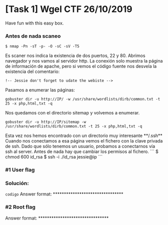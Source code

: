 # [Task 1] Wgel CTF 26/10/2019
Have fun with this easy box.
### Antes de nada scaneo
```
$ nmap -Pn -sT -p- -O -sC -sV -T5
```
<p>
Es scaner nos indica la existencia de dos puertos, 22 y 80. Abrimos navegador y nos vamos al servidor http. La conexión solo muestra la página de información de apache, pero si vemos el código fuente nos desvela la existencia del comentario:
<p>
 
```
!-- Jessie don't forget to udate the webiste -->
```

<p>
Pasamos a enumerar las páginas:
<p>
 
```
gobuster dir -u http://IP/ -w /usr/share/wordlists/dirb/common.txt -t 25 -x php,html,txt -q
```
<p>
Nos quedamos con el directorio sitemap y volvemos a enumerar.
<p>
 
 ```
gobuster dir -u http://IP/sitemap -w /usr/share/wordlists/dirb/common.txt -t 25 -x php,html,txt -q 
 ```

<p>
Esta vez nos hemos encontrado con un directorio muy interesante  **/.ssh** Cuando nos conectamos a esa página vemos el fichero con la clave privada de ssh. Dado que sólo tenemos un usuario, probamos a conectarnos vía ssh al server. Antes de nada hay que cambiar los permisos al fichero.
 ```
 $ chmod 600 id_rsa
 $ ssh -i ./id_rsa jessie@ip
 ```
 
 
 
### #1	User flag<p>
### Solución:
`codigo`
Answer format: ********************************


### #2	Root flag
 
Answer format: ********************************

